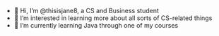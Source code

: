 - 👋 Hi, I’m @thisisjane8, a CS and Business student
- 👀 I’m interested in learning more about all sorts of CS-related things
- 🌱 I’m currently learning Java through one of my courses
